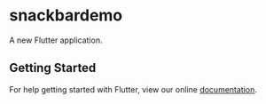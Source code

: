 # snackbardemo

A new Flutter application.

## Getting Started

For help getting started with Flutter, view our online
[documentation](https://flutter.io/).
